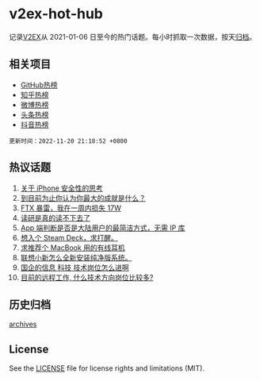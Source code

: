 # v2ex-hot-hub

 记录[V2EX](https://www.v2ex.com/)从 2021-01-06 日至今的热门话题。每小时抓取一次数据，按天[归档](archives)。
 
 ## 相关项目

- [GitHub热榜](https://github.com/lonnyzhang423/github-hot-hub)
- [知乎热榜](https://github.com/lonnyzhang423/zhihu-hot-hub)
- [微博热榜](https://github.com/lonnyzhang423/weibo-hot-hub)
- [头条热榜](https://github.com/lonnyzhang423/toutiao-hot-hub)
- [抖音热榜](https://github.com/lonnyzhang423/douyin-hot-hub)


 `更新时间：2022-11-20 21:18:52 +0800`

## 热议话题

1. [关于 iPhone 安全性的思考](https://www.v2ex.com/t/896534)
1. [到目前为止你认为你最大的成就是什么？](https://www.v2ex.com/t/896580)
1. [FTX 暴雷，我在一周内损失 17W](https://www.v2ex.com/t/896592)
1. [读研是真的读不下去了](https://www.v2ex.com/t/896530)
1. [App 端判断是否是大陆用户的最简洁方式，无需 IP 库](https://www.v2ex.com/t/896602)
1. [想入个 Steam Deck，求打醒。](https://www.v2ex.com/t/896537)
1. [求推荐个 MacBook 用的有线耳机](https://www.v2ex.com/t/896501)
1. [联想小新怎么全新安装纯净版系统。](https://www.v2ex.com/t/896584)
1. [国企的信息 科技 技术岗位怎么进啊](https://www.v2ex.com/t/896533)
1. [目前的远程工作, 什么技术方向岗位比较多?](https://www.v2ex.com/t/896516)

## 历史归档

[archives](archives)

## License

See the [LICENSE](LICENSE) file for license rights and limitations (MIT).

